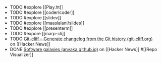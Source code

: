 - TODO #explore [[Play.ht]]
- TODO #explore [[coder/coder]]
- TODO #explore [[slidev]]
- TODO #explore [[maaslalani/slides]]
- TODO #explore [[presenterm]]
- TODO #expore [[marp-cli]]
- TODO [Git-cliff – Generate changelog from the Git history (git-cliff.org)](https://news.ycombinator.com/item?id=40798469) on [[Hacker News]]
- DONE [Software galaxies (anvaka.github.io)](https://news.ycombinator.com/item?id=40817852) on [[Hacker News]] #[[Repo Visualizer]]